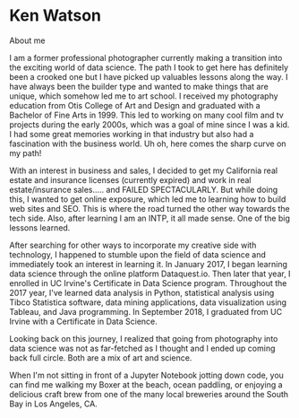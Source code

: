 # Ken Watson
About me

I am a former professional photographer currently making a transition into the exciting world of data science. The path I took to get here has definitely been a crooked one but I have picked up valuables lessons along the way. I have always been the builder type and wanted to make things that are unique, which somehow led me to art school. I received my photography education from Otis College of Art and Design and graduated with a Bachelor of Fine Arts in 1999. This led to working on many cool film and tv projects during the early 2000s, which was a goal of mine since I was a kid. I had some great memories working in that industry but also had a fascination with the business world. Uh oh, here comes the sharp curve on my path!

With an interest in business and sales, I decided to get my California real estate and insurance licenses (currently expired) and work in 
real estate/insurance sales..... and FAILED SPECTACULARLY. But while doing this, I wanted to get online exposure, which led me to learning how to build web sites and SEO. This is where the road turned the other way towards the tech side. Also, after learning I am an INTP, it all made sense. One of the big lessons learned.  

After searching for other ways to incorporate my creative side with technology, I happened to stumble upon the field of data science and immediately took an interest in learning it. In January 2017, I began learning data science through the online platform Dataquest.io. Then later that year, I enrolled in UC Irvine's Certificate in Data Science program. Throughout the 2017 year, I've learned data analysis in Python, statistical analysis using Tibco Statistica software, data mining applications, data visualization using Tableau, and Java programming. In September 2018, I graduated from UC Irvine with a Certificate in Data Science.

Looking back on this journey, I realized that going from photography into data science was not as far-fetched as I thought and I ended up coming back full circle. Both are a mix of art and science. 

When I'm not sitting in front of a Jupyter Notebook jotting down code, you can find me walking my Boxer at the beach, ocean paddling, or enjoying a delicious craft brew from one of the many local breweries around the South Bay in Los Angeles, CA. 
